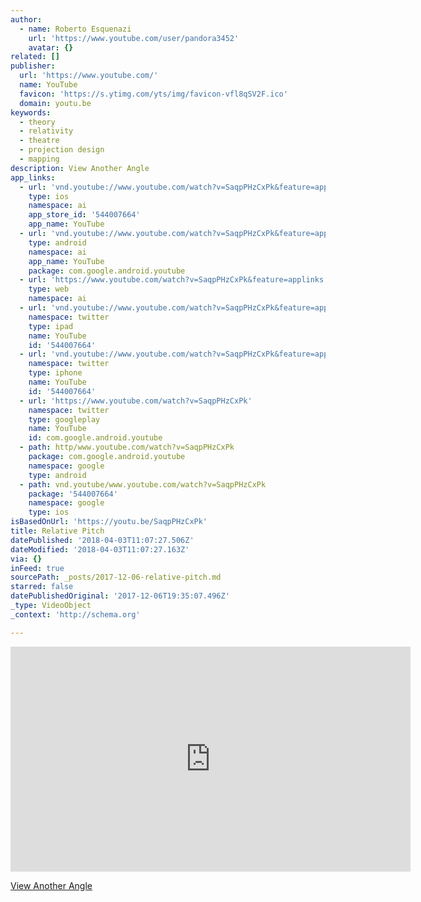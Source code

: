 ```yaml
---
author:
  - name: Roberto Esquenazi
    url: 'https://www.youtube.com/user/pandora3452'
    avatar: {}
related: []
publisher:
  url: 'https://www.youtube.com/'
  name: YouTube
  favicon: 'https://s.ytimg.com/yts/img/favicon-vfl8qSV2F.ico'
  domain: youtu.be
keywords:
  - theory
  - relativity
  - theatre
  - projection design
  - mapping
description: View Another Angle
app_links:
  - url: 'vnd.youtube://www.youtube.com/watch?v=SaqpPHzCxPk&feature=applinks'
    type: ios
    namespace: ai
    app_store_id: '544007664'
    app_name: YouTube
  - url: 'vnd.youtube://www.youtube.com/watch?v=SaqpPHzCxPk&feature=applinks'
    type: android
    namespace: ai
    app_name: YouTube
    package: com.google.android.youtube
  - url: 'https://www.youtube.com/watch?v=SaqpPHzCxPk&feature=applinks'
    type: web
    namespace: ai
  - url: 'vnd.youtube://www.youtube.com/watch?v=SaqpPHzCxPk&feature=applinks'
    namespace: twitter
    type: ipad
    name: YouTube
    id: '544007664'
  - url: 'vnd.youtube://www.youtube.com/watch?v=SaqpPHzCxPk&feature=applinks'
    namespace: twitter
    type: iphone
    name: YouTube
    id: '544007664'
  - url: 'https://www.youtube.com/watch?v=SaqpPHzCxPk'
    namespace: twitter
    type: googleplay
    name: YouTube
    id: com.google.android.youtube
  - path: http/www.youtube.com/watch?v=SaqpPHzCxPk
    package: com.google.android.youtube
    namespace: google
    type: android
  - path: vnd.youtube/www.youtube.com/watch?v=SaqpPHzCxPk
    package: '544007664'
    namespace: google
    type: ios
isBasedOnUrl: 'https://youtu.be/SaqpPHzCxPk'
title: Relative Pitch
datePublished: '2018-04-03T11:07:27.506Z'
dateModified: '2018-04-03T11:07:27.163Z'
via: {}
inFeed: true
sourcePath: _posts/2017-12-06-relative-pitch.md
starred: false
datePublishedOriginal: '2017-12-06T19:35:07.496Z'
_type: VideoObject
_context: 'http://schema.org'

---
```

<iframe src="https://cdn.embedly.com/widgets/media.html?src=https%3A%2F%2Fwww.youtube.com%2Fembed%2FSaqpPHzCxPk%3Ffeature%3Doembed&amp;url=http%3A%2F%2Fwww.youtube.com%2Fwatch%3Fv%3DSaqpPHzCxPk&amp;image=https%3A%2F%2Fi.ytimg.com%2Fvi%2FSaqpPHzCxPk%2Fhqdefault.jpg&amp;key=a715cf41cc93453ca338d350cd26f87b&amp;type=text%2Fhtml&amp;schema=youtube" width="640" height="360" scrolling="no" frameborder="0" allowfullscreen="" style=""></iframe>

[View Another Angle][0]

[0]: https://www.instagram.com/p/BXl1zkBnqB3/?taken-by=niupanama "Relative Pitch"